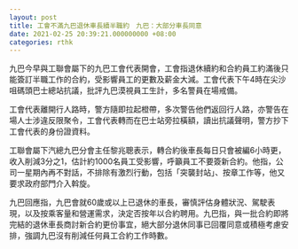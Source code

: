 ```yaml
---
layout: post
title: 工會不滿九巴退休車長續半職約　九巴：大部分車長同意
date: 2021-02-25 20:39:21.000000000 +08:00
categories: rthk
---
```


九巴今早與工聯會屬下的九巴工會代表開會，工會指退休續約和合約員工約滿後只能簽訂半職工作的合約，受影響員工的更數及薪金大減。工會代表下午4時在尖沙咀碼頭巴士總站抗議，批評九巴漠視員工生計，多名警員在場戒備。

工會代表離開行人路時，警方隨即拉起橙帶，多次警告他們返回行人路，亦警告在場人士涉違反限聚令，工會代表轉而在巴士站旁拉橫額，讀出抗議聲明，警方抄下工會代表的身份證資料。

工聯會屬下汽總九巴分會主任黎兆聰表示，轉合約後車長每日只會被編6小時更，收入削減3分之1，估計約1000名員工受影響，呼籲員工不要簽新合約。他指，公司一星期內再不對話，不排除有激烈行動，包括「突襲封站」、按章工作等，他又要求政府部門介入斡旋。

九巴回應指，九巴會就60歲或以上已退休的車長，審慎評估身體狀況、駕駛表現，以及按乘客量和營運需求，決定否按年以合約聘用。九巴指，與一批合約即將完結的退休車長商討新合約更份事宜，絕大部分退休同事已回覆同意或積極考慮安排，強調九巴沒有削減任何員工合約工作時數。
